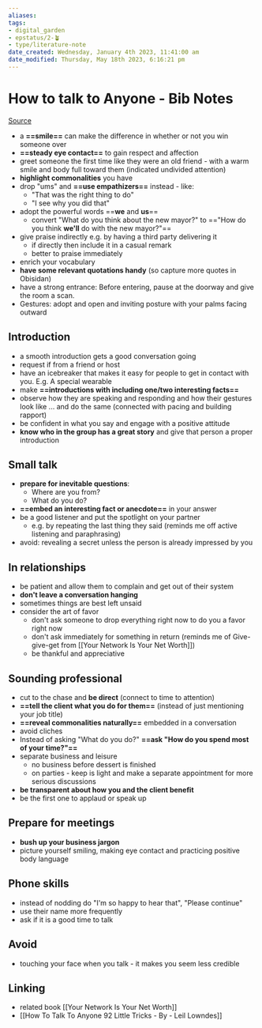 ```yaml
---
aliases: 
tags: 
- digital_garden
- epstatus/2-🪴
- type/literature-note
date_created: Wednesday, January 4th 2023, 11:41:00 am
date_modified: Thursday, May 18th 2023, 6:16:21 pm
---
```

# How to talk to Anyone - Bib Notes

[Source](https://www.blinkist.com/de/nc/reader/how-to-talk-to-anyone-en)

+ a **==smile==** can make the difference in whether or not you win someone over
+ **==steady eye contact==** to gain respect and affection
+ greet someone the first time like they were an old friend - with a warm smile and body full toward them (indicated undivided attention)
+ **highlight commonalities** you have
+ drop "ums" and **==use empathizers==** instead - like:
	+ "That was the right thing to do"
	+ "I see why you did that"
+ adopt the powerful words ==**we** and **us**== 
	+ convert "What do you think about the new mayor?" to =="How do you think **we'll** do with the new mayor?"==
+ give praise indirectly e.g. by having a third party delivering it
	+ if directly then include it in a casual remark
	+ better to praise immediately
+ enrich your vocabulary
+ **have some relevant quotations handy** (so capture more quotes in Obisidan)
+ have a strong entrance: Before entering, pause at the doorway and give the room a scan.
+ Gestures: adopt and open and inviting posture with your palms facing outward

## Introduction
+ a smooth introduction gets a good conversation going
+ request if from a friend or host
+ have an icebreaker that makes it easy for people to get in contact with you. E.g. A special wearable
+ make **==introductions with including one/two interesting facts==**
+ observe how they are speaking and responding and how their gestures look like ... and do the same (connected with pacing and building rapport)
+ be confident in what you say and engage with a positive attitude
+ **know who in the group has a great story** and give that person a proper introduction

## Small talk
* **prepare for inevitable questions**:
	* Where are you from?
	* What do you do?
* **==embed an interesting fact or anecdote==** in your answer
* be a good listener and put the spotlight on your partner
	* e.g. by repeating the last thing they said (reminds me off active listening and paraphrasing)
* avoid: revealing a secret unless the person is already impressed by you

## In relationships
* be patient and allow them to complain and get out of their system
* **don't leave a conversation hanging**
* sometimes things are best left unsaid
* consider the art of favor
	* don't ask someone to drop everything right now to do you a favor right now
	* don't ask immediately for something in return (reminds me of Give-give-get from  [[Your Network Is Your Net Worth]])
	* be thankful and appreciative

## Sounding professional
+ cut to the chase and **be direct** (connect to time to attention)
+ **==tell the client what you do for them==** (instead of just mentioning your job title)
+ **==reveal commonalities naturally==** embedded in a conversation
+ avoid cliches
+ Instead of asking "What do you do?" **==ask "How do you spend most of your time?"==**
+ separate business and leisure
	+ no business before dessert is finished
	+ on parties - keep is light and make a separate appointment for more serious discussions
+ **be transparent about how you and the client benefit**
+ be the first one to applaud or speak up

## Prepare for meetings
+ **bush up your business jargon**
+ picture yourself smiling, making eye contact and practicing positive body language

## Phone skills
+ instead of nodding do "I'm so happy to hear that", "Please continue"
+ use their name more frequently
+ ask if it is a good time to talk


## Avoid
+ touching your face when you talk - it makes you seem less credible

## Linking
* related book [[Your Network Is Your Net Worth]]
* [[How To Talk To Anyone 92 Little Tricks - By - Leil Lowndes]]